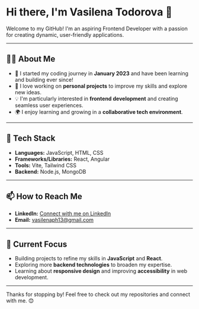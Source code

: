 # Hi there, I'm Vasilena Todorova 👋

Welcome to my GitHub! I'm an aspiring Frontend Developer with a passion for creating dynamic, user-friendly applications.

---

## 👨‍💻 About Me

- 🌱 I started my coding journey in **January 2023** and have been learning and building ever since!
- 🚀 I love working on **personal projects** to improve my skills and explore new ideas.
- 💡 I'm particularly interested in **frontend development** and creating seamless user experiences.
- 🌍 I enjoy learning and growing in a **collaborative tech environment**.

---

## 🔧 Tech Stack

- **Languages:** JavaScript, HTML, CSS
- **Frameworks/Libraries:** React, Angular
- **Tools:** Vite, Tailwind CSS
- **Backend:** Node.js, MongoDB

---

## 📫 How to Reach Me

- **LinkedIn:** [Connect with me on LinkedIn](https://www.linkedin.com/in/vasilena-todorova-2b153a220/)
- **Email:** vasilenaph13@gmail.com

---

## 🚀 Current Focus

- Building projects to refine my skills in **JavaScript** and **React**.
- Exploring more **backend technologies** to broaden my expertise.
- Learning about **responsive design** and improving **accessibility** in web development.

---

Thanks for stopping by! Feel free to check out my repositories and connect with me. 😊
